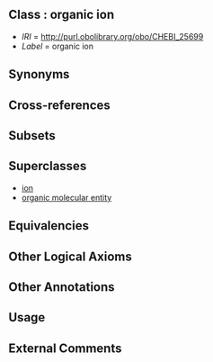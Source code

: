 
## Class : organic ion

 * *IRI* = http://purl.obolibrary.org/obo/CHEBI_25699
 * *Label* = organic ion

## Synonyms


## Cross-references


## Subsets


## Superclasses

 * [ion](../../CHEBI/70/CHEBI_24870.md)
 * [organic molecular entity](../../CHEBI/60/CHEBI_50860.md)

## Equivalencies


## Other Logical Axioms


## Other Annotations


## Usage


## External Comments

